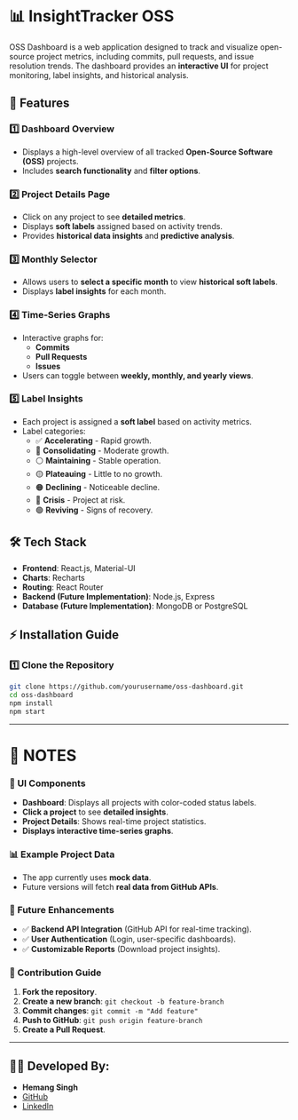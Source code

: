 # 📊 **InsightTracker OSS**

OSS Dashboard is a web application designed to track and visualize open-source project metrics, including commits, pull requests, and issue resolution trends. The dashboard provides an **interactive UI** for project monitoring, label insights, and historical analysis.

## 🚀 Features

### **1️⃣ Dashboard Overview**
- Displays a high-level overview of all tracked **Open-Source Software (OSS)** projects.
- Includes **search functionality** and **filter options**.

### **2️⃣ Project Details Page**
- Click on any project to see **detailed metrics**.
- Displays **soft labels** assigned based on activity trends.
- Provides **historical data insights** and **predictive analysis**.

### **3️⃣ Monthly Selector**
- Allows users to **select a specific month** to view **historical soft labels**.
- Displays **label insights** for each month.

### **4️⃣ Time-Series Graphs**
- Interactive graphs for:
  - **Commits**
  - **Pull Requests**
  - **Issues**
- Users can toggle between **weekly, monthly, and yearly views**.

### **5️⃣ Label Insights**
- Each project is assigned a **soft label** based on activity metrics.
- Label categories:
  - ✅ **Accelerating** - Rapid growth.
  - 🔵 **Consolidating** - Moderate growth.
  - ⚪ **Maintaining** - Stable operation.
  - 🟡 **Plateauing** - Little to no growth.
  - 🟠 **Declining** - Noticeable decline.
  - 🔴 **Crisis** - Project at risk.
  - 🟢 **Reviving** - Signs of recovery.

## 🛠️ Tech Stack
- **Frontend**: React.js, Material-UI
- **Charts**: Recharts
- **Routing**: React Router
- **Backend (Future Implementation)**: Node.js, Express
- **Database (Future Implementation)**: MongoDB or PostgreSQL

## ⚡ Installation Guide

### **1️⃣ Clone the Repository**
```bash
git clone https://github.com/yourusername/oss-dashboard.git
cd oss-dashboard
npm install
npm start
```

---

# 📌 NOTES

### **🎨 UI Components**
- **Dashboard**: Displays all projects with color-coded status labels.
- **Click a project** to see **detailed insights**.
- **Project Details**: Shows real-time project statistics.
- **Displays interactive time-series graphs**.

### **📊 Example Project Data**
- The app currently uses **mock data**.
- Future versions will fetch **real data from GitHub APIs**.

### **🎯 Future Enhancements**
- ✅ **Backend API Integration** (GitHub API for real-time tracking).
- ✅ **User Authentication** (Login, user-specific dashboards).
- ✅ **Customizable Reports** (Download project insights).

### **🤝 Contribution Guide**
1. **Fork the repository**.
2. **Create a new branch**: `git checkout -b feature-branch`
3. **Commit changes**: `git commit -m "Add feature"`
4. **Push to GitHub**: `git push origin feature-branch`
5. **Create a Pull Request**.


---

## 👨‍💻 Developed By:
- **Hemang Singh**
- [GitHub](https://github.com/Hemang14)
- [LinkedIn](https://www.linkedin.com/in/hemang14/)
